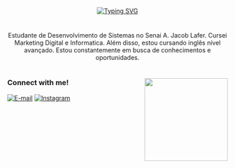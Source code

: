 <div align="center">
  <a href="https://git.io/typing-svg">
    <img src="https://readme-typing-svg.demolab.com?font=Fira+Code&weight=500&size=22&pause=1000&color=FF84C6&center=true&vCenter=true&random=false&width=524&lines=%E2%8A%B9+Welcome+to+my+profile!+%CB%99%E1%B5%95%CB%99+%E2%8A%B9+" alt="Typing SVG">
  </a>
</div>

<img align="center" alt="" src="./src/header-gif.gif">


#

<p align="center">Estudante de Desenvolvimento de Sistemas no Senai A. Jacob Lafer. Cursei Marketing Digital e Informatica. Além disso, estou cursando inglês nível avançado.
Estou constantemente em busca de conhecimentos e oportunidades.

  
#

<img align="right" alt="" height="190px" src="./src/study.gif">

<h3 align="left">Connect with me!</h3>

[![E-mail](https://img.shields.io/badge/-Email-000?style=for-the-badge&logo=microsoft-outlook&logoColor=FF84C6&color:FFF)](mailto:gabrielly.alves39510@gmail.com)
[![Instagram](https://img.shields.io/badge/-Instagram-000?style=for-the-badge&logo=instagram&logoColor=FF84C6&color:FFF)](https://www.instagram.com/gabbeluvv/)





